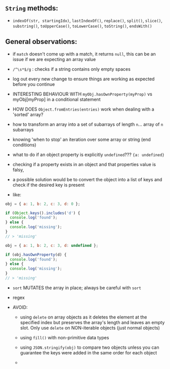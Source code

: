 ## `String` methods:

- `indexOf(str, startingIdx)`, `lastIndexOf()`, `replace()`, `split()`, `slice()`, `substring()`, `toUpperCase()`, `toLowerCase()`, `toString()`, `endsWith()`

## General observations:

- if `match` doesn't come up with a match, it returns `null`, this can be an issue if we are expecting an array value

- `/^\s*$/g` : checks if a string contains only empty spaces

- log out every new change to ensure things are working as expected before you continue

- INTERESTING BEHAVIOUR WITH `myObj.hasOwnProperty(myProp)` vs myObj[myProp] in a conditional statement

- HOW DOES `Object.fromEntries(entries)` work when dealing with a 'sorted' array?

- how to transform an array into a set of subarrays of length `n`... array of `n` subarrays

- knowing 'when to stop' an iteration over some array or string (end conditions)

- what to do if an object property is explicitly `undefined`??? `{a: undefined}`

- checking if a property exists in an object and that properties value is falsy,
- a possible solution would be to convert the object into a list of keys and check if the desired key is present
- like:

``` javascript
obj = { a: 1, b: 2, c: 3, d: 0 };

if (Object.keys().includes('d') {
  console.log('found');
} else {
  console.log('missing');
}
// > 'missing'
```

``` javascript
obj = { a: 1, b: 2, c: 3, d: undefined };

if (obj.hasOwnProperty(d) {
  console.log('found');
} else {
  console.log('missing');
}
// > 'missing'
```


- `sort` MUTATES the array in place; always be careful with `sort`

- regex




- AVOID:
  - using `delete` on array objects as it deletes the element at the specified index but preserves the array's length and leaves an empty slot.  Only use `delete` on NON-iterable objects (just normal objects)

  - using `fill()` with non-primitive data types

  - using `JSON.stringify(obj)` to compare two objects unless you can guarantee the keys were added in the same order for each object

  -